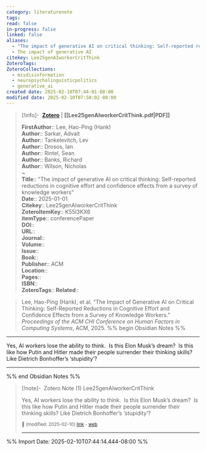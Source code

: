 ```yaml
---
category: literaturenote
tags: 
read: false
in-progress: false
linked: false
aliases:
  - "The impact of generative AI on critical thinking: Self-reported reductions in cognitive effort and confidence effects from a survey of knowledge workers"
  - The impact of generative AI
citekey: Lee25genAIworkerCritThink
ZoteroTags: 
ZoteroCollections:
  - misdisinformation
  - neuropsycholinguisticpolitics
  - generative_ai
created date: 2025-02-10T07:44:01-08:00
modified date: 2025-02-10T07:50:02-08:00
---
```


> [!info]- &nbsp;[**Zotero**](zotero://select/library/items/K55I3KX6)   | **[[Lee25genAIworkerCritThink.pdf|PDF]]**
>
> 
> 
> **FirstAuthor**:: Lee, Hao-Ping (Hank)  
> **Author**:: Sarkar, Advait  
> **Author**:: Tankelevitch, Lev  
> **Author**:: Drosos, Ian  
> **Author**:: Rintel, Sean  
> **Author**:: Banks, Richard  
> **Author**:: Wilson, Nicholas  
~    
> **Title**:: "The impact of generative AI on critical thinking: Self-reported reductions in cognitive effort and confidence effects from a survey of knowledge workers"  
> **Date**:: 2025-01-01  
> **Citekey**:: Lee25genAIworkerCritThink  
> **ZoteroItemKey**:: K55I3KX6  
> **itemType**:: conferencePaper  
> **DOI**::   
> **URL**::   
> **Journal**::   
> **Volume**::   
> **Issue**::   
> **Book**::   
> **Publisher**:: ACM  
> **Location**::    
> **Pages**::   
> **ISBN**::   
> **ZoteroTags**:: 
> **Related**:: 

> Lee, Hao-Ping (Hank), et al. “The Impact of Generative AI on Critical Thinking: Self-Reported Reductions in Cognitive Effort and Confidence Effects from a Survey of Knowledge Workers.” _Proceedings of the ACM CHI Conference on Human Factors in Computing Systems_, ACM, 2025.
%% begin Obsidian Notes %%
___

Yes, AI workers lose the ability to think.  Is this Elon Musk’s dream?  Is this like how Putin and Hitler made their people surrender their thinking skills? Like Dietrich Bonhoffer’s ‘stupidity’?

___
%% end Obsidian Notes %%

> [!note]- &nbsp;Zotero Note (1)
> Lee25genAIworkerCritThink
> 
> Yes, AI workers lose the ability to think.  Is this Elon Musk’s dream?  Is this like how Putin and Hitler made their people surrender their thinking skills? Like Dietrich Bonhoffer’s ‘stupidity’?
> 
> <small>📝️ (modified: 2025-02-10) [link](zotero://select/library/items/5P6QVYZC) - [web](http://zotero.org/users/60638/items/5P6QVYZC)</small>
>  
> ---



%% Import Date: 2025-02-10T07:44:14.444-08:00 %%
